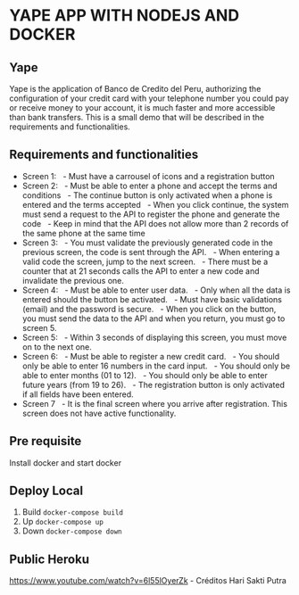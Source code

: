 # YAPE APP WITH NODEJS AND DOCKER

## Yape
Yape is the application of Banco de Credito del Peru, authorizing the configuration of your credit card with your telephone number you could pay or receive money to your account, it is much faster and more accessible than bank transfers. This is a small demo that will be described in the requirements and functionalities.

## Requirements and functionalities
+ Screen 1:
  - Must have a carrousel of icons and a registration button
+ Screen 2:
  - Must be able to enter a phone and accept the terms and conditions
  - The continue button is only activated when a phone is entered and the terms accepted
  - When you click continue, the system must send a request to the API to register the phone and generate the code
  - Keep in mind that the API does not allow more than 2 records of the same phone at the same time
+ Screen 3:
  - You must validate the previously generated code in the previous screen, the code is sent through the API.
  - When entering a valid code the screen, jump to the next screen.
  - There must be a counter that at 21 seconds calls the API to enter a new code and invalidate the previous one.
+ Screen 4:
  - Must be able to enter user data.
  - Only when all the data is entered should the button be activated.
  - Must have basic validations (email) and the password is secure.
  - When you click on the button, you must send the data to the API and when you return, you must go to screen 5.
+ Screen 5:
  - Within 3 seconds of displaying this screen, you must move on to the next one.
+ Screen 6:
  - Must be able to register a new credit card.
  - You should only be able to enter 16 numbers in the card input.
  - You should only be able to enter months (01 to 12).
  - You should only be able to enter future years (from 19 to 26).
  - The registration button is only activated if all fields have been entered.
+ Screen 7
  - It is the final screen where you arrive after registration. This screen does not have active functionality.

## Pre requisite
Install docker and start docker

## Deploy Local
1. Build
`docker-compose build`
2. Up
`docker-compose up`
3. Down
`docker-compose down`

## Public Heroku 
https://www.youtube.com/watch?v=6l55lOyerZk - Créditos Hari Sakti Putra


